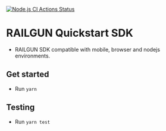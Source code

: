 [![Node.js CI Actions Status](https://github.com/Railgun-Privacy/quickstart-private/actions/workflows/node.js.yml/badge.svg?branch=master)](https://github.com/Railgun-Privacy/quickstart-private/actions)

# RAILGUN Quickstart SDK

- RAILGUN SDK compatible with mobile, browser and nodejs environments.

## Get started

- Run `yarn`

## Testing

- Run `yarn test`
